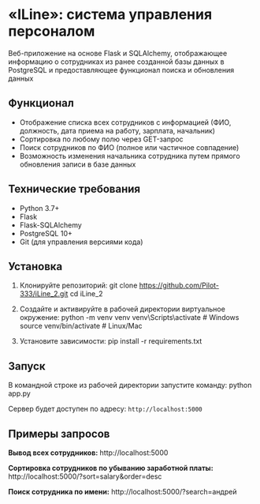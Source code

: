 # «ILine»: система управления персоналом

Веб-приложение на основе Flask и SQLAlchemy, отображающее информацию о сотрудниках из ранее созданной базы данных в PostgreSQL и предоставляющее функционал поиска и обновления данных

## Функционал
- Отображение списка всех сотрудников с информацией (ФИО, должность, дата приема на работу, зарплата, начальник)
- Сортировка по любому полю через GET-запрос
- Поиск сотрудников по ФИО (полное или частичное совпадение)
- Возможность изменения начальника сотрудника путем прямого обновления записи в базе данных

## Технические требования
- Python 3.7+
- Flask
- Flask-SQLAlchemy
- PostgreSQL 10+
- Git (для управления версиями кода)

## Установка
1. Клонируйте репозиторий:
git clone https://github.com/Pilot-333/iLine_2.git
cd iLine_2

2. Создайте и активируйте в рабочей директории виртуальное окружение:
python -m venv venv
venv\Scripts\activate # Windows
source venv/bin/activate # Linux/Mac

3. Установите зависимости:
pip install -r requirements.txt

## Запуск
В командной строке из рабочей директории запустите команду:
python app.py

Сервер будет доступен по адресу: `http://localhost:5000`

## Примеры запросов

**Вывод всех сотрудников:**
http://localhost:5000

**Сортировка сотрудников по убыванию заработной платы:**
http://localhost:5000/?sort=salary&order=desc

**Поиск сотрудника по имени:**
http://localhost:5000/?search=андрей